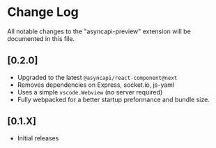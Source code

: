 # Change Log

All notable changes to the "asyncapi-preview" extension will be documented in this file.

## [0.2.0]

- Upgraded to the latest `@asyncapi/react-component@next`
- Removes dependencies on Express, socket.io, js-yaml
- Uses a simple `vscode.Webview` (no server required)
- Fully webpacked for a better startup preformance and bundle size.

## [0.1.X]

- Initial releases
